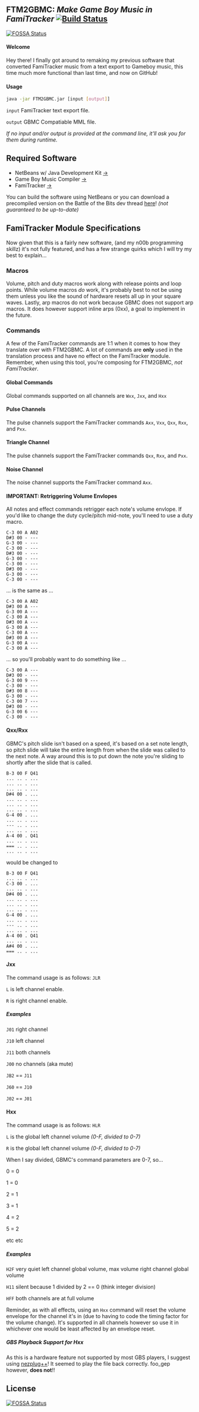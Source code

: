 ## FTM2GBMC: *Make Game Boy Music in FamiTracker* [![Build Status](https://travis-ci.org/Savestate2A03/FTM2GBMC.svg?branch=master)](https://travis-ci.org/Savestate2A03/FTM2GBMC)
[![FOSSA Status](https://app.fossa.io/api/projects/git%2Bhttps%3A%2F%2Fgithub.com%2Fsuperusercode%2FFTM2GBMC.svg?type=shield)](https://app.fossa.io/projects/git%2Bhttps%3A%2F%2Fgithub.com%2Fsuperusercode%2FFTM2GBMC?ref=badge_shield)

#### Welcome

Hey there! I finally got around to remaking my previous software that converted FamiTracker music from a text export to Gameboy music, this time much more functional than last time, and now on GitHub!

#### Usage

```sh
java -jar FTM2GBMC.jar [input [output]]
```

```input``` FamiTracker text export file.

```output``` GBMC Compatiable MML file.

*If no input and/or output is provided at the command line, it'll ask you for them during runtime.*

## Required Software

- NetBeans w/ Java Development Kit [→](https://netbeans.org/downloads/)
- Game Boy Music Compiler [→](http://www.geocities.jp/submarine600/html/sounddriver.html)
- FamiTracker [→](http://www.famitracker.com/)

You can build the software using NetBeans or you can download a precompiled version on the Battle of the Bits dev thread [here](http://battleofthebits.org/academy/GroupThread/12151/FTM2GBMC+-+Make+Gameboy+Music+in+FamiTracker%21/)! *(not guaranteed to be up-to-date)*

## FamiTracker Module Specifications

Now given that this is a fairly new software, (and my n00b programming skillz) it's not fully featured, and has a few strange quirks which I will try my best to explain...

### Macros

Volume, pitch and duty macros work along with release points and loop points.
While volume macros *do* work, it's probably best to not be using them unless you like the sound of hardware resets all up in your square waves.
Lastly, arp macros do not work because GBMC does not support arp macros. It does however support inline arps (0xx), a goal to implement in the future.

### Commands

A few of the FamiTracker commands are 1:1 when it comes to how they translate over with FTM2GBMC. A lot of commands are **only** used in the translation process and have no effect on the FamiTracker module. Remember, when using this tool, you're composing for FTM2GBMC, *not FamiTracker*.

#### Global Commands

Global commands supported on all channels are ```Wxx```, ```Jxx```, and ```Hxx```

#### Pulse Channels

The pulse channels support the FamiTracker commands ```Axx```, ```Vxx```, ```Qxx```, ```Rxx```, and ```Pxx```.

#### Triangle Channel

The pulse channels support the FamiTracker commands ```Qxx```, ```Rxx```, and ```Pxx```.

#### Noise Channel

The noise channel supports the FamiTracker command ```Axx```.

#### IMPORTANT: Retriggering Volume Envlopes

All notes and effect commands retrigger each note's volume envlope. If you'd like to change the duty cycle/pitch mid-note, you'll need to use a duty macro.

```
C-3 00 A A02
D#3 00 - ---
G-3 00 - ---
C-3 00 - ---
D#3 00 - ---
G-3 00 - ---
C-3 00 - ---
D#3 00 - ---
G-3 00 - ---
C-3 00 - ---
```

... is the same as ...

```
C-3 00 A A02
D#3 00 A ---
G-3 00 A ---
C-3 00 A ---
D#3 00 A ---
G-3 00 A ---
C-3 00 A ---
D#3 00 A ---
G-3 00 A ---
C-3 00 A ---
```

... so you'll probably want to do something like ...

```
C-3 00 A ---
D#3 00 - ---
G-3 00 9 ---
C-3 00 - ---
D#3 00 8 ---
G-3 00 - ---
C-3 00 7 ---
D#3 00 - ---
G-3 00 6 ---
C-3 00 - ---
```

#### Qxx/Rxx

GBMC's pitch slide isn't based on a speed, it's based on a set note length, so pitch slide will take the entire length from when the slide was called to the next note. A way around this is to put down the note you're sliding to shortly after the slide that is called.

```
B-3 00 F Q41
... .. . ...
... .. . ...
... .. . ...
D#4 00 . ...
... .. . ...
... .. . ...
... .. . ...
G-4 00 . ...
... .. . ...
--- .. . ...
... .. . ...
A-4 00 . Q41
... .. . ...
=== .. . ...
... .. . ...
```

would be changed to

```
B-3 00 F Q41
... .. . ...
C-3 00 . ...
... .. . ...
D#4 00 . ...
... .. . ...
... .. . ...
... .. . ...
G-4 00 . ...
... .. . ...
--- .. . ...
... .. . ...
A-4 00 . Q41
... .. . ...
A#4 00 . ...
=== .. . ...
```

#### Jxx

The command usage is as follows: ```JLR```

```L``` is left channel enable.

```R``` is right channel enable.

##### Examples

```J01``` right channel

```J10``` left channel

```J11``` both channels

```J00``` no channels (aka mute)

```JB2``` == ```J11```

```J60``` == ```J10```

```J02``` == ```J01```

#### Hxx

The command usage is as follows: ```HLR```

`L` is the global left channel volume *(0-F, divided to 0-7)*

`R` is the global left channel volume *(0-F, divided to 0-7)*

When I say divided, GBMC's command parameters are 0-7, so...

0 = 0

1 = 0

2 = 1

3 = 1

4 = 2

5 = 2

etc etc

##### Examples

`H2F` very quiet left channel global volume, max volume right channel global volume

`H11` silent because 1 divided by 2 == 0 (think integer division)

`HFF` both channels are at full volume

Reminder, as with all effects, using an `Hxx` command will reset the volume envelope for the channel it's in (due to having to code the timing factor for the volume change). It's supported in all channels however so use it in whichever one would be least affected by an envelope reset.

##### GBS Playback Support for Hxx

As this is a hardware feature not supported by most GBS players, I suggest using [nezplug++](http://offgao.net/program/nezplug++.html)! It seemed to play the file back correctly. foo_gep however, **does not**!!


## License
[![FOSSA Status](https://app.fossa.io/api/projects/git%2Bhttps%3A%2F%2Fgithub.com%2Fsuperusercode%2FFTM2GBMC.svg?type=large)](https://app.fossa.io/projects/git%2Bhttps%3A%2F%2Fgithub.com%2Fsuperusercode%2FFTM2GBMC?ref=badge_large)